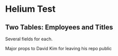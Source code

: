 # Helium Test

## Two Tables: Employees and Titles

Several fields for each.

Major props to David Kim for leaving his repo public